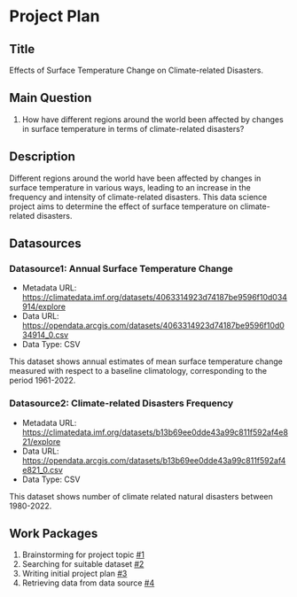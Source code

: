 # Project Plan

## Title
<!-- Give your project a short title. -->
Effects of Surface Temperature Change on Climate-related Disasters.

## Main Question

<!-- Think about one main question you want to answer based on the data. -->
1. How have different regions around the world been affected by changes in surface temperature in terms of climate-related disasters?

## Description

<!-- Describe your data science project in max. 200 words. Consider writing about why and how you attempt it. -->
Different regions around the world have been affected by changes in surface temperature in various ways, leading to an increase in the frequency and intensity of climate-related disasters. This data science project aims to determine the effect of surface temperature on climate-related disasters.

## Datasources

<!-- Describe each datasources you plan to use in a section. Use the prefic "DatasourceX" where X is the id of the datasource. -->

### Datasource1: Annual Surface Temperature Change
* Metadata URL: https://climatedata.imf.org/datasets/4063314923d74187be9596f10d034914/explore
* Data URL: https://opendata.arcgis.com/datasets/4063314923d74187be9596f10d034914_0.csv
* Data Type: CSV

This dataset shows annual estimates of mean surface temperature change measured with respect to a baseline climatology, corresponding to the period 1961-2022.

### Datasource2: Climate-related Disasters Frequency
* Metadata URL: https://climatedata.imf.org/datasets/b13b69ee0dde43a99c811f592af4e821/explore
* Data URL: https://opendata.arcgis.com/datasets/b13b69ee0dde43a99c811f592af4e821_0.csv
* Data Type: CSV

This dataset shows number of climate related natural disasters between 1980-2022.
## Work Packages

<!-- List of work packages ordered sequentially, each pointing to an issue with more details. -->

1. Brainstorming for project topic [#1][i1]
2. Searching for suitable dataset [#2][i2]
3. Writing initial project plan [#3][i3]
4. Retrieving data from data source [#4][i4]

[i1]: https://github.com/tanvirtanjum/MADE-SS-24/issues/1
[i2]: https://github.com/tanvirtanjum/MADE-SS-24/issues/2
[i3]: https://github.com/tanvirtanjum/MADE-SS-24/issues/3
[i4]: https://github.com/tanvirtanjum/MADE-SS-24/issues/4

